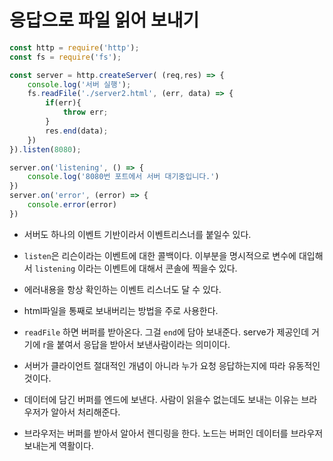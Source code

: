 # 응답으로 파일 읽어 보내기

```js
const http = require('http');
const fs = require('fs');

const server = http.createServer( (req,res) => {
    console.log('서버 실행');
    fs.readFile('./server2.html', (err, data) => {
        if(err){
            throw err;
        }
        res.end(data);
    })
}).listen(8080);

server.on('listening', () => {
    console.log('8080번 포트에서 서버 대기중입니다.')
})
server.on('error', (error) => {
    console.error(error)
})
```

- 서버도 하나의 이벤트 기반이라서 이벤트리스너를 붙일수 있다. 

- `listen`은 리슨이라는 이벤트에 대한 콜백이다. 이부분을 명시적으로 변수에 대입해서 `listening` 이라는 이벤트에 대해서 콘솔에 찍을수 있다.

- 에러내용을 항상 확인하는 이벤트 리스너도 달 수 있다. 

- html파일을 통째로 보내버리는 방법을 주로 사용한다.

- `readFile` 하면 버퍼를 받아온다. 그걸 `end`에 담아 보내준다. serve가 제공인데 거기에 r을 붙여서 응답을 받아서 보낸사람이라는 의미이다.

- 서버가 클라이언트 절대적인 개념이 아니라 누가 요청 응답하는지에 따라 유동적인것이다.

- 데이터에 담긴 버퍼를 엔드에 보낸다. 사람이 읽을수 없는데도 보내는 이유는 브라우저가 알아서 처리해준다.

- 브라우저는 버퍼를 받아서 알아서 렌디링을 한다. 노드는 버퍼인 데이터를 브라우저보내는게 역활이다.